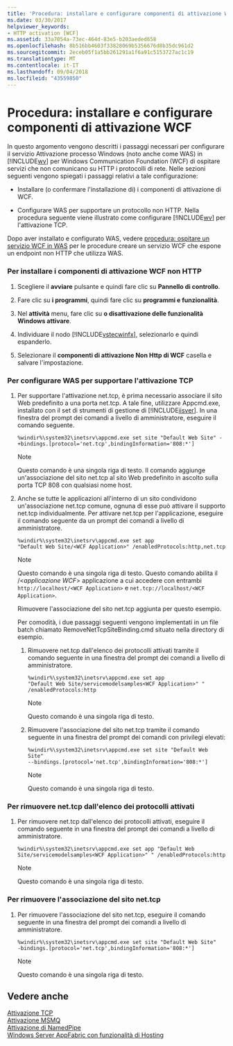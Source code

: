 ```yaml
---
title: 'Procedura: installare e configurare componenti di attivazione WCF'
ms.date: 03/30/2017
helpviewer_keywords:
- HTTP activation [WCF]
ms.assetid: 33a7054a-73ec-464d-83e5-b203aeded658
ms.openlocfilehash: 8b516bb4603f33828069b5356676d8b35dc961d2
ms.sourcegitcommit: 2eceb05f1a5bb261291a1f6a91c5153727ac1c19
ms.translationtype: MT
ms.contentlocale: it-IT
ms.lasthandoff: 09/04/2018
ms.locfileid: "43559850"
---
```

# <a name="how-to-install-and-configure-wcf-activation-components"></a>Procedura: installare e configurare componenti di attivazione WCF
In questo argomento vengono descritti i passaggi necessari per configurare il servizio Attivazione processo Windows (noto anche come WAS) in [!INCLUDE[wv](../../../../includes/wv-md.md)] per Windows Communication Foundation (WCF) di ospitare servizi che non comunicano su HTTP i protocolli di rete. Nelle sezioni seguenti vengono spiegati i passaggi relativi a tale configurazione:  
  
-   Installare (o confermare l'installazione di) i componenti di attivazione di WCF.  
  
-   Configurare WAS per supportare un protocollo non HTTP. Nella procedura seguente viene illustrato come configurare [!INCLUDE[wv](../../../../includes/wv-md.md)] per l'attivazione TCP.  
  
 Dopo aver installato e configurato WAS, vedere [procedura: ospitare un servizio WCF in WAS](../../../../docs/framework/wcf/feature-details/how-to-host-a-wcf-service-in-was.md) per le procedure creare un servizio WCF che espone un endpoint non HTTP che utilizza WAS.  
  
### <a name="to-install-the-wcf-non-http-activation-components"></a>Per installare i componenti di attivazione WCF non HTTP  
  
1.  Scegliere il **avviare** pulsante e quindi fare clic su **Pannello di controllo**.  
  
2.  Fare clic su **i programmi**, quindi fare clic su **programmi e funzionalità**.  
  
3.  Nel **attività** menu, fare clic su **o disattivazione delle funzionalità Windows attivare**.  
  
4.  Individuare il nodo [!INCLUDE[vstecwinfx](../../../../includes/vstecwinfx-md.md)], selezionarlo e quindi espanderlo.  
  
5.  Selezionare il **componenti di attivazione Non Http di WCF** casella e salvare l'impostazione.  
  
### <a name="to-configure-the-was-to-support-tcp-activation"></a>Per configurare WAS per supportare l'attivazione TCP  
  
1.  Per supportare l'attivazione net.tcp, è prima necessario associare il sito Web predefinito a una porta net.tcp. A tale fine, utilizzare Appcmd.exe, installato con il set di strumenti di gestione di [!INCLUDE[iisver](../../../../includes/iisver-md.md)]. In una finestra del prompt dei comandi a livello di amministratore, eseguire il comando seguente.  
  
    ```  
    %windir%\system32\inetsrv\appcmd.exe set site "Default Web Site" -+bindings.[protocol='net.tcp',bindingInformation='808:*']  
    ```  
  
    > [!NOTE]
    >  Questo comando è una singola riga di testo. Il comando aggiunge un'associazione del sito net.tcp al sito Web predefinito in ascolto sulla porta TCP 808 con qualsiasi nome host.  
  
2.  Anche se tutte le applicazioni all'interno di un sito condividono un'associazione net.tcp comune, ognuna di esse può attivare il supporto net.tcp individualmente. Per attivare net.tcp per l'applicazione, eseguire il comando seguente da un prompt dei comandi a livello di amministratore.  
  
    ```  
    %windir%\system32\inetsrv\appcmd.exe set app   
    "Default Web Site/<WCF Application>" /enabledProtocols:http,net.tcp  
    ```  
  
    > [!NOTE]
    >  Questo comando è una singola riga di testo. Questo comando abilita il /\<*applicazione WCF*> applicazione a cui accedere con entrambi `http://localhost/<WCF Application>` e `net.tcp://localhost/<WCF Application>`.
  
     Rimuovere l'associazione del sito net.tcp aggiunta per questo esempio.  
  
     Per comodità, i due passaggi seguenti vengono implementati in un file batch chiamato RemoveNetTcpSiteBinding.cmd situato nella directory di esempio.  
  
    1.  Rimuovere net.tcp dall'elenco dei protocolli attivati tramite il comando seguente in una finestra del prompt dei comandi a livello di amministratore.  
  
        ```  
        %windir%\system32\inetsrv\appcmd.exe set app   
        "Default Web Site/servicemodelsamples<WCF Application>" " /enabledProtocols:http  
        ```  
  
        > [!NOTE]
        >  Questo comando è una singola riga di testo.  
  
    2.  Rimuovere l'associazione del sito net.tcp tramite il comando seguente in una finestra del prompt dei comandi con privilegi elevati:  
  
        ```  
        %windir%\system32\inetsrv\appcmd.exe set site "Default Web Site"   
        --bindings.[protocol='net.tcp',bindingInformation='808:*']  
        ```  
  
        > [!NOTE]
        >  Questo comando è una singola riga di testo.  
  
### <a name="to-remove-nettcp-from-the-list-of-enabled-protocols"></a>Per rimuovere net.tcp dall'elenco dei protocolli attivati  
  
1.  Per rimuovere net.tcp dall'elenco dei protocolli attivati, eseguire il comando seguente in una finestra del prompt dei comandi a livello di amministratore.  
  
    ```  
    %windir%\system32\inetsrv\appcmd.exe set app "Default Web Site/servicemodelsamples<WCF Application>" " /enabledProtocols:http  
    ```  
  
    > [!NOTE]
    >  Questo comando è una singola riga di testo.  
  
### <a name="to-remove-the-nettcp-site-binding"></a>Per rimuovere l'associazione del sito net.tcp  
  
1.  Per rimuovere l'associazione del sito net.tcp, eseguire il comando seguente in una finestra del prompt dei comandi a livello di amministratore.  
  
    ```  
    %windir%\system32\inetsrv\appcmd.exe set site "Default Web Site"   
    -bindings.[protocol='net.tcp',bindingInformation='808:*']  
    ```  
  
    > [!NOTE]
    >  Questo comando è una singola riga di testo.  
  
## <a name="see-also"></a>Vedere anche  
 [Attivazione TCP](../../../../docs/framework/wcf/samples/tcp-activation.md)  
 [Attivazione MSMQ](../../../../docs/framework/wcf/samples/msmq-activation.md)  
 [Attivazione di NamedPipe](../../../../docs/framework/wcf/samples/namedpipe-activation.md)  
 [Windows Server AppFabric con funzionalità di Hosting](https://go.microsoft.com/fwlink/?LinkId=201276)
